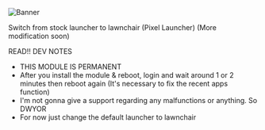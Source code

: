 ![Banner](https://github.com/user-attachments/assets/ac160d11-34c0-46c7-95bd-e01cf5275582)

Switch from stock launcher to lawnchair (Pixel Launcher) (More modification soon)

READ!! DEV NOTES 
- THIS MODULE IS PERMANENT
- After you install the module & reboot, login and wait around 1 or 2 minutes then reboot again (It's necessary to fix the recent apps function) 
- I'm not gonna give a support regarding any malfunctions or anything. So DWYOR
- For now just change the default launcher to lawnchair
